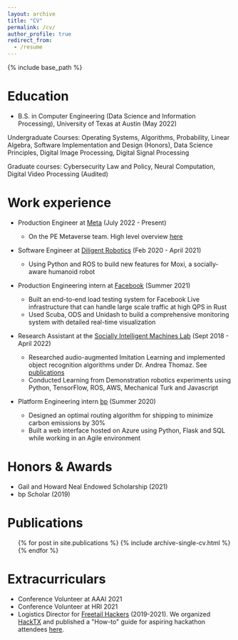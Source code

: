 ```yaml
---
layout: archive
title: "CV"
permalink: /cv/
author_profile: true
redirect_from:
  - /resume
---
```


<!-- For a PDF view, see [here](https://kushkdesai.com/files/desai.kush.cv.pdf) -->

{% include base_path %}

Education
======
* B.S. in Computer Engineering (Data Science and Information Processing), University of Texas at Austin (May 2022)

Undergraduate Courses: Operating Systems, Algorithms, Probability, Linear Algebra, Software Implementation and Design (Honors), Data Science Principles, Digital Image Processing, Digital Signal Processing

Graduate courses: Cybersecurity Law and Policy, Neural Computation, Digital Video Processing (Audited)

Work experience
======
* Production Engineer at [Meta](https://meta.com) (July 2022 - Present)
  * On the PE Metaverse team. High level overview [here](https://engineering.fb.com/2022/06/09/web/cloud-gaming-infrastructure/)

* Software Engineer at [Diligent Robotics](http://diligentrobots.com) (Feb 2020 - April 2021)
  * Using Python and ROS to build new features for Moxi, a socially‐aware humanoid robot

* Production Engineering intern at [Facebook](https://meta.com) (Summer 2021)
  * Built an end-to-end load testing system for Facebook Live infrastructure that can handle large scale traffic at high QPS in Rust
  * Used Scuba, ODS and Unidash to build a comprehensive monitoring system with detailed real-time visualization

* Research Assistant at the [Socially Intelligent Machines Lab](http://sim.ece.utexas.edu) (Sept 2018 - April 2022)
  * Researched audio-augmented Imitation Learning and implemented object recognition algorithms under Dr. Andrea Thomaz. See [publications](https://kushkdesai.com/publications/)
  * Conducted Learning from Demonstration robotics experiments using Python, TensorFlow, ROS, AWS, Mechanical Turk and Javascript

* Platform Engineering intern [bp](https://bp.com) (Summer 2020)
  * Designed an optimal routing algorithm for shipping to minimize carbon emissions by 30%
  * Built a web interface hosted on Azure using Python, Flask and SQL while working in an Agile environment

Honors & Awards
======
* Gail and Howard Neal Endowed Scholarship (2021)
* bp Scholar (2019)

Publications
======
  <ul>{% for post in site.publications %}
    {% include archive-single-cv.html %}
  {% endfor %}</ul>
  
Extracurriculars
======
* Conference Volunteer at AAAI 2021
* Conference Volunteer at HRI 2021
* Logistics Director for [Freetail Hackers](http://freetailhackers.com) (2019-2021). We organized [HackTX](https://hacktx.com/) and published a "How-to" guide for aspiring hackathon attendees [here](https://github.com/kdesai2018/ultimate-hackathon-starting-guide).


<!-- Talks
======
  <ul>{% for post in site.talks %}
    {% include archive-single-talk-cv.html %}
  {% endfor %}</ul>
  
Teaching
======
  <ul>{% for post in site.teaching %}
    {% include archive-single-cv.html %}
  {% endfor %}</ul>
   -->

